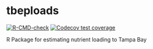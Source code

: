 # tbeploads

<!-- badges: start -->
[![R-CMD-check](https://github.com/tbep-tech/tbeploads/actions/workflows/R-CMD-check.yaml/badge.svg)](https://github.com/tbep-tech/tbeploads/actions/workflows/R-CMD-check.yaml)
[![Codecov test coverage](https://codecov.io/gh/tbep-tech/tbeploads/branch/master/graph/badge.svg)](https://codecov.io/gh/tbep-tech/tbeploads?branch=master)
<!-- badges: end -->
  
R Package for estimating nutrient loading to Tampa Bay
